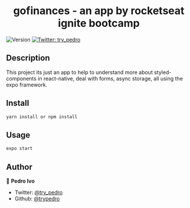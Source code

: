 <h1 align="center"> gofinances - an app by rocketseat ignite bootcamp </h1>
<p>
  <img alt="Version" src="https://img.shields.io/badge/version-0.0.1-blue.svg?cacheSeconds=2592000" />
  <a href="https://twitter.com/try_pedro" target="_blank">
    <img alt="Twitter: try_pedro" src="https://img.shields.io/twitter/follow/try_pedro.svg?style=social" />
  </a>
</p>

## Description

This project its just an app to help to understand more about styled-components in react-native, deal with forms, async storage, all using the expo framework.


## Install

```sh
yarn install or npm install
```

## Usage

```sh
expo start
```


## Author

👤 **Pedro Ivo**

* Twitter: [@try_pedro](https://twitter.com/try_pedro)
* Github: [@trypedro](https://github.com/trypedro)
